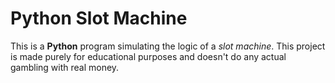 # Python Slot Machine

This is a **Python** program simulating the logic of a *slot machine*. This project is made purely for educational purposes and doesn't do any actual gambling with real money.
